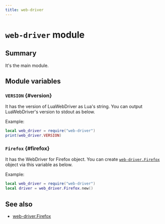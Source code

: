 ```yaml
---
title: web-driver
---
```


# `web-driver` module

## Summary

It's the main module.

## Module variables

### `VERSION` {#version}

It has the version of LuaWebDriver as Lua's string.
You can output LuaWebDriver's version to stdout as below.

Example:

```lua
local web_driver = require("web-driver")
print(web_driver.VERSION)
```

### `Firefox` {#firefox}

It has the WebDriver for Firefox object.
You can create [`web-driver.Firefox`][firefox] object via this variable as below.

Example:

```lua
local web_driver = require("web-driver")
local driver = web_driver.Firefox.new()
```

## See also

  * [web-driver.Firefox][firefox]


[firefox]:firefox.html
